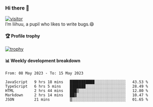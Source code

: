 ### Hi there 👋
[![visitor](https://visitor-badge.glitch.me/badge?page_id=liihuu&right_color=blue)](https://github.com/liihuu)<br>
I’m liihuu, a pupil who likes to write bugs.😄


#### 🏆 Profile trophy
[![trophy](https://github-profile-trophy.vercel.app?username=liihuu&margin-w=16&margin-h=16&rank=-C,-B)](https://github.com/liihuu)


#### 📊 Weekly development breakdown
<!--START_SECTION:waka-->

```text
From: 08 May 2023 - To: 15 May 2023

JavaScript   9 hrs 18 mins   ███████████░░░░░░░░░░░░░░   43.53 %
TypeScript   6 hrs 5 mins    ███████░░░░░░░░░░░░░░░░░░   28.49 %
HTML         2 hrs 44 mins   ███▒░░░░░░░░░░░░░░░░░░░░░   12.80 %
Markdown     2 hrs 14 mins   ██▓░░░░░░░░░░░░░░░░░░░░░░   10.47 %
JSON         21 mins         ▒░░░░░░░░░░░░░░░░░░░░░░░░   01.65 %
```

<!--END_SECTION:waka-->

<!--
**liihuu/liihuu** is a ✨ _special_ ✨ repository because its `README.md` (this file) appears on your GitHub profile.

Here are some ideas to get you started:

- 🔭 I’m currently working on ...
- 🌱 I’m currently learning ...
- 👯 I’m looking to collaborate on ...
- 🤔 I’m looking for help with ...
- 💬 Ask me about ...
- 📫 How to reach me: ...
- 😄 Pronouns: ...
- ⚡ Fun fact: ...
-->
